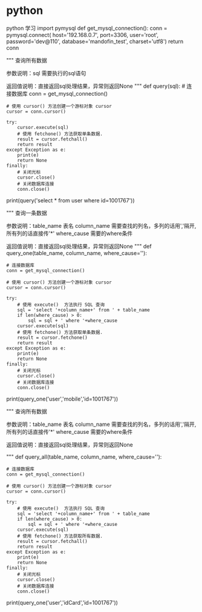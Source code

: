 # python
python 学习
import pymysql
def get_mysql_connection():
    conn = pymysql.connect(
        host='192.168.0.7',
        port=3306,
        user='root',
        password='dev@110',
        database='mandofin_test',
        charset='utf8')
    return conn

"""
 查询所有数据

 参数说明：sql 需要执行的sql语句

 返回值说明：直接返回sql处理结果，异常则返回None
"""
def query(sql):
    # 连接数据库
    conn = get_mysql_connection()

    # 使用 cursor() 方法创建一个游标对象 cursor
    cursor = conn.cursor()

    try:
        cursor.execute(sql)
        # 使用 fetchone() 方法获取单条数据.
        result = cursor.fetchall()
        return result
    except Exception as e:
        print(e)
        return None
    finally:
        # 关闭光标
        cursor.close()
        # 关闭数据库连接
        conn.close()

print(query('select * from user where id=1001767'))

"""
 查询一条数据
 
 参数说明：table_name 表名
          column_name 需要查找的列名，多列的话用','隔开,所有列的话直接传'*'
          where_cause 需要的where条件
          
 返回值说明：直接返回sql处理结果，异常则返回None
"""
def query_one(table_name, column_name, where_cause=''):

    # 连接数据库
    conn = get_mysql_connection()

    # 使用 cursor() 方法创建一个游标对象 cursor
    cursor = conn.cursor()

    try:
        # 使用 execute()  方法执行 SQL 查询
        sql = 'select '+column_name+' from ' + table_name
        if len(where_cause) > 0:
            sql = sql + ' where '+where_cause
        cursor.execute(sql)
        # 使用 fetchone() 方法获取单条数据.
        result = cursor.fetchone()
        return result
    except Exception as e:
        print(e)
        return None
    finally:
        # 关闭光标
        cursor.close()
        # 关闭数据库连接
        conn.close()

print(query_one('user','mobile','id=1001767'))

"""
 查询所有数据
 
 参数说明：table_name 表名
          column_name 需要查找的列名，多列的话用','隔开,所有列的话直接传'*'
          where_cause 需要的where条件
          
 返回值说明：直接返回sql处理结果，异常则返回None

"""
def query_all(table_name, column_name, where_cause=''):

    # 连接数据库
    conn = get_mysql_connection()

    # 使用 cursor() 方法创建一个游标对象 cursor
    cursor = conn.cursor()

    try:
        # 使用 execute()  方法执行 SQL 查询
        sql = 'select '+column_name+' from ' + table_name
        if len(where_cause) > 0:
            sql = sql + ' where '+where_cause
        cursor.execute(sql)
        # 使用 fetchone() 方法获取所有数据.
        result = cursor.fetchall()
        return result
    except Exception as e:
        print(e)
        return None
    finally:
        # 关闭光标
        cursor.close()
        # 关闭数据库连接
        conn.close()
print(query_one('user','idCard','id=1001767'))
